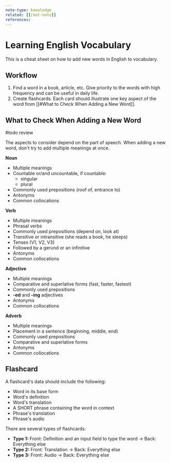 ```yaml
---
note-type: knowledge
related: [[root-note]]
references:
---
```


# Learning English Vocabulary

This is a cheat sheet on how to add new words in English to vocabulary.

## Workflow

1. Find a word in a book, article, etc. Give priority to the words with high
   frequency and can be useful in daily life.
2. Create flashcards. Each card should illustrate one key aspect of the word
   from [[#What to Check When Adding a New Word]].

## What to Check When Adding a New Word

#todo review

The aspects to consider depend on the part of speech. When adding a new word,
don't try to add multiple meanings at once.

**Noun**

- Multiple meanings
- Countable or/and uncountable, if countable:
    - singular
    - plural
- Commonly used prepositions (roof of, entrance to)
- Antonyms
- Common collocations

**Verb**

- Multiple meanings
- Phrasal verbs
- Commonly used prepositions (depend on, look at)
- Transitive or intransitive (she reads a book, he sleeps)
- Tenses (V1, V2, V3)
- Followed by a gerund or an infinitive
- Antonyms
- Common collocations

**Adjective**

- Multiple meanings
- Comparative and superlative forms (fast, faster, fastest)
- Commonly used prepositions
- **-ed** and **-ing** adjectives
- Antonyms
- Common collocations

**Adverb**

- Multiple meanings
- Placement in a sentence (beginning, middle, end)
- Commonly used prepositions
- Comparative and superlative forms
- Antonyms
- Common collocations

## Flashcard

A flashcard's data should include the following:

- Word in its base form
- Word's definition
- Word's translation
- A SHORT phrase containing the word in context
- Phrase's translation
- Phrase's audio

There are several types of flashcards:

- **Type 1:** Front: Definition and an input field to type the word → Back:
  Everything else
- **Type 2:** Front: Translation → Back: Everything else
- **Type 3:** Front: Audio → Back: Everything else

